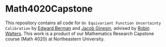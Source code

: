 # Math4020Capstone

This repository contains all code for `On Equivariant Function Uncertainty Calibration` by [Edward Berman](https://ebrmn.space/) and [Jacob Ginesin](https://jakegines.in/), advised by [Robin Walters](https://www.robinwalters.com/). This work is a product of our Mathematics Research Capstone course (Math 4020) at Northeastern University. 

